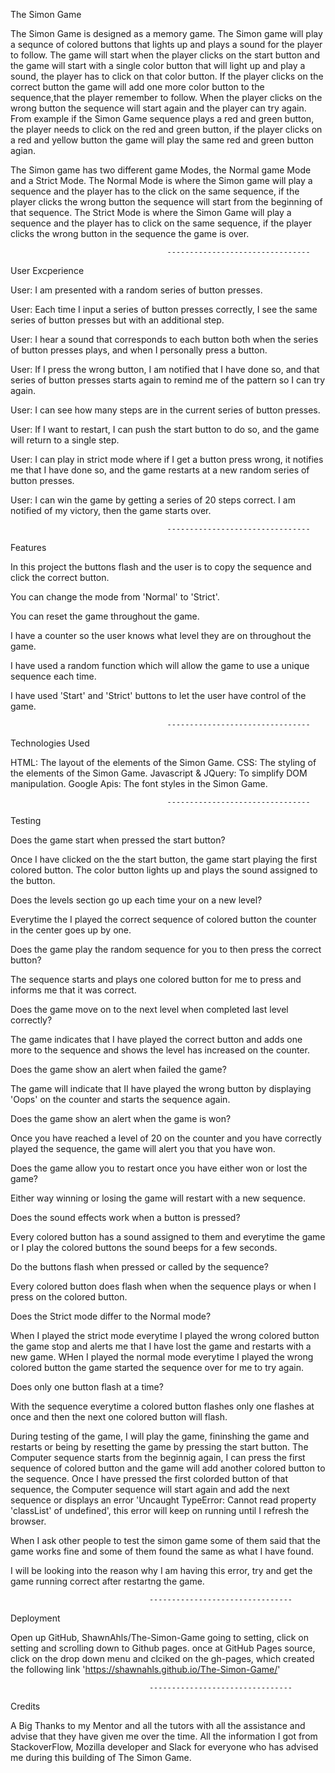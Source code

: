 The Simon Game

The Simon Game is designed as a memory game. The Simon game will play a sequnce of colored buttons that lights up and plays
a sound for the player to follow. The game will start when the player clicks on the start button and the game will start
with a single color button that will light up and play a sound, the player has to click on that color button. If the player
clicks on the correct button the game will add one more color button to the sequence,that the player remember to follow. 
When the player clicks on the wrong button the sequence will start again and the player can try again. From example if the
Simon Game sequence plays a red and green button, the player needs to click on the red and green button, if the player
clicks on a red and yellow button the game will play the same red and green button agian.

The Simon game has two different game Modes, the Normal game Mode and a Strict Mode. The Normal Mode is where the Simon
game will play a sequence and the player has to the click on the same sequence, if the player clicks the wrong button the
sequence will start from the beginning of that sequence. The Strict Mode is where the Simon Game will play a sequence and 
the player has to click on the same sequence, if the player clicks the wrong button in the sequence the game is over. 

                                       --------------------------------

User Excperience

User: I am presented with a random series of button presses.

User: Each time I input a series of button presses correctly, I see the same series of button presses but with an
additional step.

User: I hear a sound that corresponds to each button both when the series of button presses plays, and when I 
personally press a button.

User: If I press the wrong button, I am notified that I have done so, and that series of button presses starts again
to remind me of the pattern so I can try again.

User: I can see how many steps are in the current series of button presses.

User: If I want to restart, I can push the start button to do so, and the game will return to a single step.

User: I can play in strict mode where if I get a button press wrong, it notifies me that I have done so, and the game
restarts at a new random series of button presses.

User: I can win the game by getting a series of 20 steps correct. I am notified of my victory, then the game starts
over.

                                       --------------------------------

Features

In this project the buttons flash and the user is to copy the sequence and click the correct button.

You can change the mode from 'Normal' to 'Strict'.

You can reset the game throughout the game.

I have a counter so the user knows what level they are on throughout the game.

I have used a random function which will allow the game to use a unique sequence each time.

I have used 'Start' and 'Strict' buttons to let the user have control of the game.

                                       --------------------------------

Technologies Used

HTML: The layout of the elements of the Simon Game.
CSS: The styling of the elements of the Simon Game.
Javascript & JQuery: To simplify DOM manipulation.
Google Apis: The font styles in the Simon Game. 

                                       --------------------------------

Testing

Does the game start when pressed the start button?

Once I have clicked on the the start button, the game start playing the first colored button.
The color button lights up and plays the sound assigned to the button.

Does the levels section go up each time your on a new level?

Everytime the I played the correct sequence of colored button the counter in the center goes up by one. 

Does the game play the random sequence for you to then press the correct button?

The sequence starts and plays one colored button for me to press and informs me that it was correct.

Does the game move on to the next level when completed last level correctly?

The game indicates that I have played the correct button and adds one more to the sequence and shows the level has
increased on the counter.

Does the game show an alert when failed the game?

The game will indicate that II have played the wrong button by displaying 'Oops' on the counter and starts the
sequence again.

Does the game show an alert when the game is won?

Once you have reached a level of 20 on the counter and you have correctly played the sequence, the game will alert
you that you have won.

Does the game allow you to restart once you have either won or lost the game?

Either way winning or losing the game will restart with a new sequence.

Does the sound effects work when a button is pressed?

Every colored button has a sound assigned to them and everytime the game or I play the colored buttons the sound
beeps for a few seconds.

Do the buttons flash when pressed or called by the sequence?

Every colored button does flash when when the sequence plays or when I press on the colored button.

Does the Strict mode differ to the Normal mode?

When I played the strict mode everytime I played the wrong colored button the game stop and alerts me that I have
lost the game and restarts with a new game.
WHen I played the normal mode everytime I played the wrong colored button the game started the sequence over for 
me to try again.

Does only one button flash at a time?

With the sequence everytime a colored button flashes only one flashes at once and then the next one colored button
will flash.

During testing of the game, I will play the game, fininshing the game and restarts or being by resetting the game by
pressing the start button. The Computer sequence starts from the beginnig again, I can press the first sequence
of colored button and the game will add another colored button to the sequence. Once I have pressed the first
colorded button of that sequence, the Computer sequence will start again and add the next sequence or displays an
error 'Uncaught TypeError: Cannot read property 'classList' of undefined', this error will keep on running until
I refresh the browser.

When I ask other people to test the simon game some of them said that the game works fine and some of them found the 
same as what I have found.

I will be looking into the reason why I am having this error, try and get the game running correct after restartng
the game.

                                   --------------------------------

Deployment

Open up GitHub, ShawnAhls/The-Simon-Game going to setting, click on setting and scrolling down to Github pages.
once at GitHub Pages source, click on the drop down menu and clciked on the gh-pages, which created the following
link 'https://shawnahls.github.io/The-Simon-Game/'

                                   --------------------------------

Credits

A Big Thanks to my Mentor and all the tutors with all the assistance and advise that they have given me over the time.
All the information I got from StackoverFlow, Mozilla developer and Slack for everyone who has advised me during this 
building of The Simon Game.